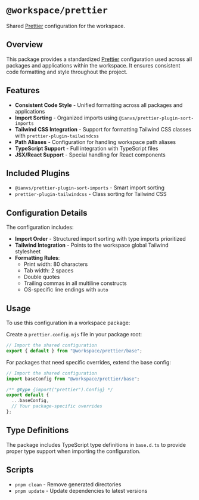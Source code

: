 # `@workspace/prettier`

Shared [Prettier](https://prettier.io/) configuration for the workspace.

## Overview

This package provides a standardized [Prettier](https://prettier.io/) configuration used across all packages and applications within the workspace. It ensures consistent code formatting and style throughout the project.

## Features

- **Consistent Code Style** - Unified formatting across all packages and applications
- **Import Sorting** - Organized imports using `@ianvs/prettier-plugin-sort-imports`
- **Tailwind CSS Integration** - Support for formatting Tailwind CSS classes with `prettier-plugin-tailwindcss`
- **Path Aliases** - Configuration for handling workspace path aliases
- **TypeScript Support** - Full integration with TypeScript files
- **JSX/React Support** - Special handling for React components

## Included Plugins

- `@ianvs/prettier-plugin-sort-imports` - Smart import sorting
- `prettier-plugin-tailwindcss` - Class sorting for Tailwind CSS

## Configuration Details

The configuration includes:

- **Import Order** - Structured import sorting with type imports prioritized
- **Tailwind Integration** - Points to the workspace global Tailwind stylesheet
- **Formatting Rules**:
  - Print width: 80 characters
  - Tab width: 2 spaces
  - Double quotes
  - Trailing commas in all multiline constructs
  - OS-specific line endings with `auto`

## Usage

To use this configuration in a workspace package:

Create a `prettier.config.mjs` file in your package root:

```javascript
// Import the shared configuration
export { default } from "@workspace/prettier/base";
```

For packages that need specific overrides, extend the base config:

```javascript
// Import the shared configuration
import baseConfig from "@workspace/prettier/base";

/** @type {import("prettier").Config} */
export default {
  ...baseConfig,
  // Your package-specific overrides
};
```

## Type Definitions

The package includes TypeScript type definitions in `base.d.ts` to provide proper type support when importing the configuration.

## Scripts

- `pnpm clean` - Remove generated directories
- `pnpm update` - Update dependencies to latest versions

